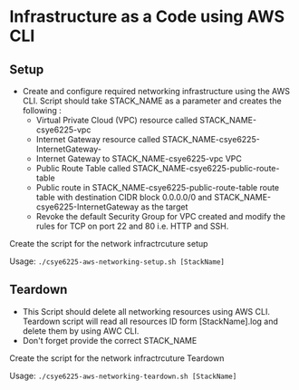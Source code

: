 # Infrastructure as a Code using AWS CLI

## Setup
- Create and configure required networking infrastructure using the AWS CLI. Script should take STACK_NAME as a parameter and creates the following : 
  - Virtual Private Cloud (VPC) resource called STACK_NAME-csye6225-vpc
  - Internet Gateway resource called STACK_NAME-csye6225-InternetGateway- 
  - Internet Gateway to STACK_NAME-csye6225-vpc VPC
  - Public Route Table called STACK_NAME-csye6225-public-route-table
  - Public route in STACK_NAME-csye6225-public-route-table route table with destination CIDR block 0.0.0.0/0 and STACK_NAME-csye6225-InternetGateway as the target
  - Revoke the default Security Group for VPC created and modify the rules for TCP on port 22 and 80 i.e. HTTP and SSH. 

Create the script for the network infractrcuture setup

Usage: `./csye6225-aws-networking-setup.sh [StackName]`


## Teardown
- This Script should delete all networking resources using AWS CLI. Teardown script will read all resources ID form [StackName].log and delete them by using AWC CLI.
- Don't forget provide the correct STACK_NAME

Create the script for the network infractrcuture Teardown

Usage: `./csye6225-aws-networking-teardown.sh [StackName]`
